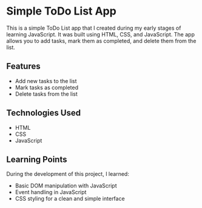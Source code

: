 # Simple ToDo List App

This is a simple ToDo List app that I created during my early stages of learning JavaScript. It was built using HTML, CSS, and JavaScript. The app allows you to add tasks, mark them as completed, and delete them from the list.

## Features
- Add new tasks to the list
- Mark tasks as completed
- Delete tasks from the list

## Technologies Used
- HTML
- CSS
- JavaScript

## Learning Points
During the development of this project, I learned:
- Basic DOM manipulation with JavaScript
- Event handling in JavaScript
- CSS styling for a clean and simple interface

